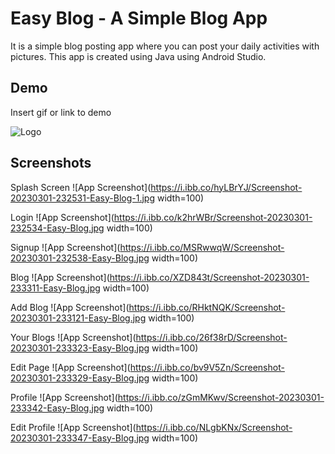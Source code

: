 
# Easy Blog - A Simple Blog App

It is a simple blog posting app where you can post your daily activities with pictures. This app is created using Java using Android Studio.


## Demo

Insert gif or link to demo


![Logo](https://i.ibb.co/JtkQyJj/logo.png)


## Screenshots
Splash Screen
![App Screenshot](https://i.ibb.co/hyLBrYJ/Screenshot-20230301-232531-Easy-Blog-1.jpg width=100)

Login
![App Screenshot](https://i.ibb.co/k2hrWBr/Screenshot-20230301-232534-Easy-Blog.jpg width=100)

Signup
![App Screenshot](https://i.ibb.co/MSRwwqW/Screenshot-20230301-232538-Easy-Blog.jpg width=100)

Blog
![App Screenshot](https://i.ibb.co/XZD843t/Screenshot-20230301-233311-Easy-Blog.jpg width=100)

Add Blog
![App Screenshot](https://i.ibb.co/RHktNQK/Screenshot-20230301-233121-Easy-Blog.jpg width=100)

Your Blogs
![App Screenshot](https://i.ibb.co/26f38rD/Screenshot-20230301-233323-Easy-Blog.jpg width=100)

Edit Page
![App Screenshot](https://i.ibb.co/bv9V5Zn/Screenshot-20230301-233329-Easy-Blog.jpg width=100)

Profile
![App Screenshot](https://i.ibb.co/zGmMKwv/Screenshot-20230301-233342-Easy-Blog.jpg width=100)

Edit Profile
![App Screenshot](https://i.ibb.co/NLgbKNx/Screenshot-20230301-233347-Easy-Blog.jpg width=100)
